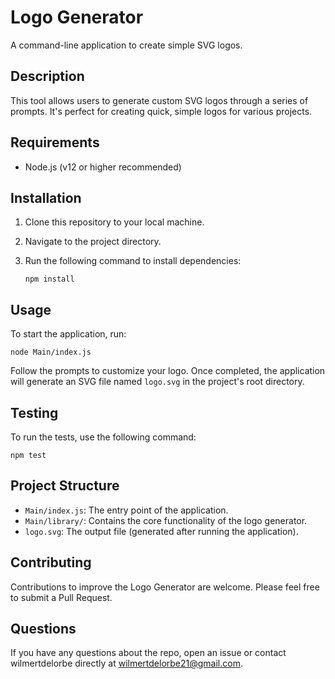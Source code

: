 # Logo Generator

A command-line application to create simple SVG logos.

## Description

This tool allows users to generate custom SVG logos through a series of prompts. It's perfect for creating quick, simple logos for various projects.

## Requirements

- Node.js (v12 or higher recommended)

## Installation

1. Clone this repository to your local machine.
2. Navigate to the project directory.
3. Run the following command to install dependencies:

   ```
   npm install
   ```

## Usage

To start the application, run:

```
node Main/index.js
```

Follow the prompts to customize your logo. Once completed, the application will generate an SVG file named `logo.svg` in the project's root directory.

## Testing

To run the tests, use the following command:

```
npm test
```

## Project Structure

- `Main/index.js`: The entry point of the application.
- `Main/library/`: Contains the core functionality of the logo generator.
- `logo.svg`: The output file (generated after running the application).

## Contributing

Contributions to improve the Logo Generator are welcome. Please feel free to submit a Pull Request.

## Questions

If you have any questions about the repo, open an issue or contact wilmertdelorbe directly at wilmertdelorbe21@gmail.com.